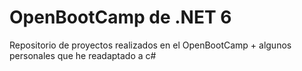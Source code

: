 # OpenBootCamp de .NET 6

Repositorio de proyectos realizados en el OpenBootCamp + algunos personales que he readaptado a c#
